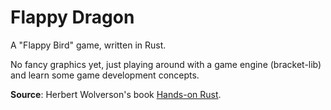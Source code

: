 # Flappy Dragon

A "Flappy Bird" game, written in Rust.

No fancy graphics yet, just playing around with a game engine (bracket-lib) and learn some game development concepts.

**Source**: Herbert Wolverson's book [Hands-on Rust](https://pragprog.com/titles/hwrust/hands-on-rust/).
